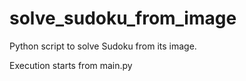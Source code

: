 # solve_sudoku_from_image
Python script to solve Sudoku from its image.

Execution starts from main.py
